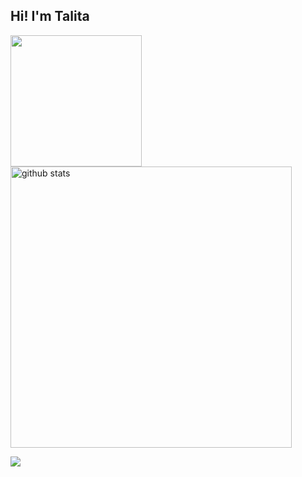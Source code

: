 ## Hi! I'm Talita 
  <!--GIF-->
  
<p float="left">
  <a href="#"><img src="https://media.giphy.com/media/bcKmIWkUMCjVm/giphy.gif" width="210"></a>
  <!--GITHUB STATS-->
  <a href="https://github.com/talita-aya"><img src="https://github-readme-stats.vercel.app/api?username=talita-aya&border_color=1a1b27&show_icons=true&theme=tokyonight&hide=issues" alt="github stats" width="450"></a>
  
  <!--MOST USED LANGUAGES-->
  <!--
  <a href="https://github.com/talita-aya"><img src="https://github-readme-stats.vercel.app/api/top-langs/?username=talita-aya&border_color=1a1b27&layout=compact&theme=tokyonight" alt="most used languages" width="385"></a>
-->
</p>

<p float="left">
  <!--INSTAGRAM-->
  <a href="https://www.instagram.com/talita.aya/" target="_blank"><img src="https://img.shields.io/badge/-Instagram-%23E4405F?style=for-the-badge&logo=instagram&logoColor=white" target="_blank"></a>
